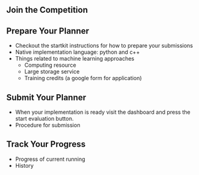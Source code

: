 ## Join the Competition

## Prepare Your Planner
- Checkout the startkit instructions for how to prepare your submissions
- Native implementation language: python and c++
- Things related to machine learning approaches
    - Computing resource
    - Large storage service
    - Training credits (a google form for application)

## Submit Your Planner
- When your implementation is ready visit the dashboard and press the start evaluation button.
- Procedure for submission


## Track Your Progress
- Progress of current running
- History
